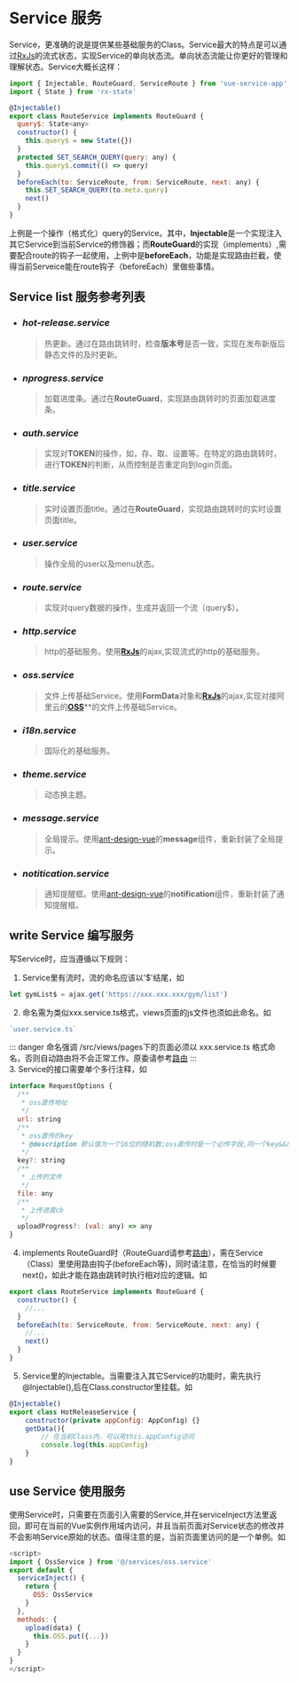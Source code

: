 # Service 服务
Service，更准确的说是提供某些基础服务的Class。Service最大的特点是可以通过[RxJs](https://rxjs.dev/)的流式状态，实现Service的单向状态流。单向状态流能让你更好的管理和理解状态。Service大概长这样：
```js
import { Injectable, RouteGuard, ServiceRoute } from 'vue-service-app'
import { State } from 'rx-state'

@Injectable()
export class RouteService implements RouteGuard {
  query$: State<any>
  constructor() {
    this.query$ = new State({})
  }
  protected SET_SEARCH_QUERY(query: any) {
    this.query$.commit(() => query)
  }
  beforeEach(to: ServiceRoute, from: ServiceRoute, next: any) {
    this.SET_SEARCH_QUERY(to.meta.query)
    next()
  }
}
```  

上例是一个操作（格式化）query的Service。其中，**Injectable**是一个实现注入其它Service到当前Service的修饰器；而**RouteGuard**的实现（implements）,需要配合route的钩子一起使用，上例中是**beforeEach**，功能是实现路由拦截，使得当前Serveice能在route钩子（beforeEach）里做些事情。

## Service list 服务参考列表
- ### *hot-release.service*
  > 热更新。通过在路由跳转时，检查**版本号**是否一致，实现在发布新版后静态文件的及时更新。
- ### *nprogress.service*
  > 加载进度条。通过在**RouteGuard**，实现路由跳转时的页面加载进度条。
- ### *auth.service*
  > 实现对**TOKEN**的操作，如，存、取、设置等。在特定的路由跳转时，进行**TOKEN**的判断，从而控制是否重定向到login页面。
- ### *title.service*
  > 实时设置页面title。通过在**RouteGuard**，实现路由跳转时的实时设置页面title。
- ### *user.service*
  > 操作全局的user以及menu状态。
- ### *route.service*
  > 实现对query数据的操作，生成并返回一个流（query$）。
- ### *http.service*
  > http的基础服务。使用[**RxJs**](https://rxjs.dev/)的ajax,实现流式的http的基础服务。
- ### *oss.service*
  > 文件上传基础Service。使用**FormData**对象和[**RxJs**](https://rxjs.dev/)的ajax,实现对接阿里云的[**OSS**](https://cn.aliyun.com/product/oss)**的文件上传基础Service。
- ### *i18n.service*
  > 国际化的基础服务。
- ### *theme.service*
  > 动态换主题。
- ### *message.service*
  > 全局提示。使用[ant-design-vue](https://vue.ant.design/docs/vue/introduce-cn/)的**message**组件，重新封装了全局提示。
- ### *notitication.service*
  > 通知提醒框。使用[ant-design-vue](https://vue.ant.design/docs/vue/introduce-cn/)的**notification**组件，重新封装了通知提醒框。

## write Service 编写服务
写Service时，应当遵循以下规则：  
1. Service里有流时，流的命名应该以'$'结尾，如
```js
let gymList$ = ajax.get('https://xxx.xxx.xxx/gym/list')
```
2. 命名需为类似xxx.service.ts格式，views页面的js文件也须如此命名。如 
```js
`user.service.ts`
```
::: danger 命名强调
/src/views/pages下的页面必须以 xxx.service.ts 格式命名，否则自动路由将不会正常工作。原委请参考[路由](/saas/router.md) 
:::   
3. Service的接口需要单个多行注释，如
```js {2-4,6-9,11-13,15-17}
interface RequestOptions {
  /**
   * oss直传地址
   */
  url: string
  /**
   * oss直传的key
   * @description 默认值为一个16位的随机数;oss直传时是一个必传字段,同一个key&&同一hash，会覆盖，否则push
   */
  key?: string
  /**
   * 上传的文件
   */
  file: any
  /**
   * 上传进度cb
   */
  uploadProgress?: (val: any) => any
}
```
4. implements RouteGuard时（RouteGuard请参考[路由](/saas/router.md)），需在Service（Class）里使用路由钩子(beforeEach等)，同时请注意，在恰当的时候要next()，如此才能在路由跳转时执行相对应的逻辑。如
```js {1,5}
export class RouteService implements RouteGuard {
  constructor() {
    //...
  }
  beforeEach(to: ServiceRoute, from: ServiceRoute, next: any) {
    //...
    next()
  }
}
```
5. Service里的Injectable。当需要注入其它Service的功能时，需先执行@Injectable(),后在Class.constructor里挂载。如
```js {1,3}
@Injectable()
export class HotReleaseService {
    constructor(private appConfig: AppConfig) {}
    getData(){
        // 在当前Class内，可以用this.appConfig访问
        console.log(this.appConfig)
    }
}
```

## use Service 使用服务
使用Service时，只需要在页面引入需要的Service,并在serviceInject方法里返回，即可在当前的Vue实例作用域内访问，并且当前页面对Service状态的修改并不会影响Service原始的状态。值得注意的是，当前页面里访问的是一个单例。如
```js {2,4-8}
<script>
import { OssService } from '@/services/oss.service'
export default {
  serviceInject() {
    return {
      OSS: OssService
    }
  },
  methods: {
    upload(data) {
      this.OSS.put({...})
    }
  }
}
</script>
```